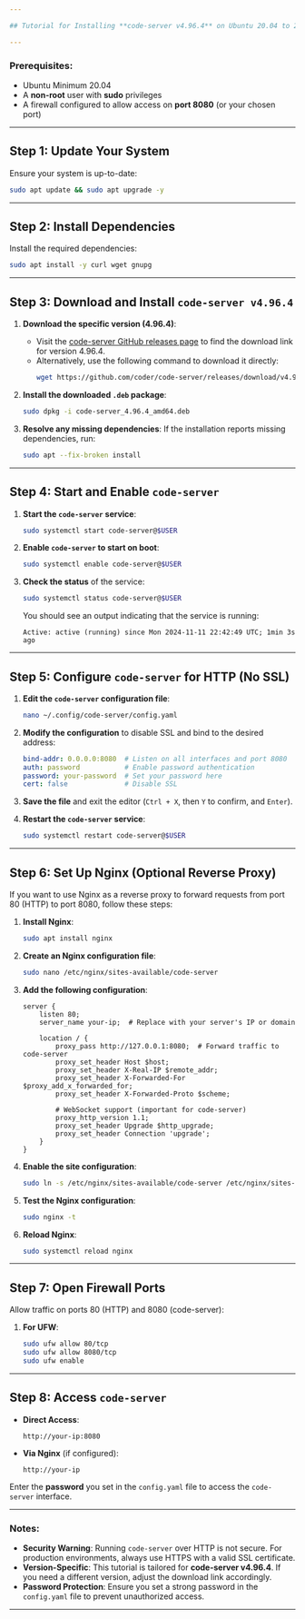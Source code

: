 ```yaml
---

## Tutorial for Installing **code-server v4.96.4** on Ubuntu 20.04 to 24.04

---
```


### **Prerequisites:**
- Ubuntu Minimum 20.04
- A **non-root** user with **sudo** privileges
- A firewall configured to allow access on **port 8080** (or your chosen port)

---

## Step 1: Update Your System
Ensure your system is up-to-date:
```bash
sudo apt update && sudo apt upgrade -y
```

---

## Step 2: Install Dependencies
Install the required dependencies:
```bash
sudo apt install -y curl wget gnupg
```

---

## Step 3: Download and Install `code-server v4.96.4`
1. **Download the specific version (4.96.4)**:
   - Visit the [code-server GitHub releases page](https://github.com/coder/code-server/releases) to find the download link for version 4.96.4.
   - Alternatively, use the following command to download it directly:
     ```bash
     wget https://github.com/coder/code-server/releases/download/v4.96.4/code-server_4.96.4_amd64.deb
     ```

2. **Install the downloaded `.deb` package**:
   ```bash
   sudo dpkg -i code-server_4.96.4_amd64.deb
   ```

3. **Resolve any missing dependencies**:
   If the installation reports missing dependencies, run:
   ```bash
   sudo apt --fix-broken install
   ```

---

## Step 4: Start and Enable `code-server`
1. **Start the `code-server` service**:
   ```bash
   sudo systemctl start code-server@$USER
   ```

2. **Enable `code-server` to start on boot**:
   ```bash
   sudo systemctl enable code-server@$USER
   ```

3. **Check the status** of the service:
   ```bash
   sudo systemctl status code-server@$USER
   ```

   You should see an output indicating that the service is running:
   ```
   Active: active (running) since Mon 2024-11-11 22:42:49 UTC; 1min 3s ago
   ```

---

## Step 5: Configure `code-server` for HTTP (No SSL)
1. **Edit the `code-server` configuration file**:
   ```bash
   nano ~/.config/code-server/config.yaml
   ```

2. **Modify the configuration** to disable SSL and bind to the desired address:
   ```yaml
   bind-addr: 0.0.0.0:8080  # Listen on all interfaces and port 8080
   auth: password           # Enable password authentication
   password: your-password  # Set your password here
   cert: false              # Disable SSL
   ```

3. **Save the file** and exit the editor (`Ctrl + X`, then `Y` to confirm, and `Enter`).

4. **Restart the `code-server` service**:
   ```bash
   sudo systemctl restart code-server@$USER
   ```

---

## Step 6: Set Up Nginx (Optional Reverse Proxy)
If you want to use Nginx as a reverse proxy to forward requests from port 80 (HTTP) to port 8080, follow these steps:

1. **Install Nginx**:
   ```bash
   sudo apt install nginx
   ```

2. **Create an Nginx configuration file**:
   ```bash
   sudo nano /etc/nginx/sites-available/code-server
   ```

3. **Add the following configuration**:
   ```nginx
   server {
       listen 80;
       server_name your-ip;  # Replace with your server's IP or domain

       location / {
           proxy_pass http://127.0.0.1:8080;  # Forward traffic to code-server
           proxy_set_header Host $host;
           proxy_set_header X-Real-IP $remote_addr;
           proxy_set_header X-Forwarded-For $proxy_add_x_forwarded_for;
           proxy_set_header X-Forwarded-Proto $scheme;

           # WebSocket support (important for code-server)
           proxy_http_version 1.1;
           proxy_set_header Upgrade $http_upgrade;
           proxy_set_header Connection 'upgrade';
       }
   }
   ```

4. **Enable the site configuration**:
   ```bash
   sudo ln -s /etc/nginx/sites-available/code-server /etc/nginx/sites-enabled/
   ```

5. **Test the Nginx configuration**:
   ```bash
   sudo nginx -t
   ```

6. **Reload Nginx**:
   ```bash
   sudo systemctl reload nginx
   ```

---

## Step 7: Open Firewall Ports
Allow traffic on ports 80 (HTTP) and 8080 (code-server):

1. **For UFW**:
   ```bash
   sudo ufw allow 80/tcp
   sudo ufw allow 8080/tcp
   sudo ufw enable
   ```

---

## Step 8: Access `code-server`
- **Direct Access**:
  ```
  http://your-ip:8080
  ```
- **Via Nginx** (if configured):
  ```
  http://your-ip
  ```

Enter the **password** you set in the `config.yaml` file to access the `code-server` interface.

---

### **Notes:**
- **Security Warning**: Running `code-server` over HTTP is not secure. For production environments, always use HTTPS with a valid SSL certificate.
- **Version-Specific**: This tutorial is tailored for **code-server v4.96.4**. If you need a different version, adjust the download link accordingly.
- **Password Protection**: Ensure you set a strong password in the `config.yaml` file to prevent unauthorized access.

---
